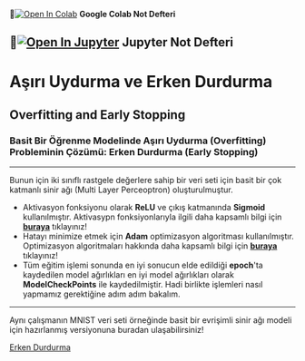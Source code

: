 📌[![Open In Colab](https://colab.research.google.com/assets/colab-badge.svg)](https://colab.research.google.com/github/ayyucekizrak/Udemy_DerinOgrenmeyeGiris/blob/master/Optimizasyon_Algoritmalarinin_Karsilastirilmasi/Optimizasyon_Yöntemlerinin_Karşılaştırması.ipynb) **Google Colab Not Defteri**

📌[![Open In Jupyter](https://github.com/jupyter/notebook/blob/master/docs/resources/icon_32x32.svg)](https://nbviewer.jupyter.org/github/ayyucekizrak/Udemy_DerinOgrenmeyeGiris/blob/master/Optimizasyon_Algoritmalarinin_Karsilastirilmasi/Optimizasyon_Yöntemlerinin_Karşılaştırması.ipynb) **Jupyter Not Defteri** 
---
# Aşırı Uydurma ve Erken Durdurma
Overfitting and Early Stopping
---
### Basit Bir Öğrenme Modelinde Aşırı Uydurma (Overfitting) Probleminin Çözümü: Erken Durdurma (Early Stopping)
---
Bunun için iki sınıflı rastgele değerlere sahip bir veri seti için basit bir çok katmanlı sinir ağı (Multi Layer Perceoptron) oluşturulmuştur. 
* Aktivasyon fonksiyonu olarak **ReLU** ve çıkış katmanında **Sigmoid** kullanılmıştır. Aktivasypn fonksiyonlarıyla ilgili daha kapsamlı bilgi için [**buraya**](https://github.com/ayyucekizrak/Udemy_DerinOgrenmeyeGiris/tree/master/Aktivasyon_Fonksiyonlarinin_Karsilastirilmasi) tıklayınız!
* Hatayı minimize etmek için **Adam** optimizasyon algoritması kullanılmıştır. Optimizasyon algoritmaları hakkında daha kapsamlı bilgi için [**buraya**](https://github.com/ayyucekizrak/Udemy_DerinOgrenmeyeGiris/tree/master/Optimizasyon_Algoritmalarinin_Karsilastirilmasi) tıklayınız!
* Tüm eğitim işlemi sonunda en iyi sonucun elde edildiği **epoch**'ta kaydedilen model ağırlıkları en iyi model ağırlıkları olarak **ModelCheckPoints** ile kaydedilmiştir.
Hadi birlikte işlemleri nasıl yapmamız gerektiğine adım adım bakalım.
---
Aynı çalışmanın MNIST veri seti örneğinde basit bir evrişimli sinir ağı modeli için hazırlanmış versiyonuna buradan ulaşabilirsiniz!

[Erken Durdurma](https://hizliresim.com/16oV45)
